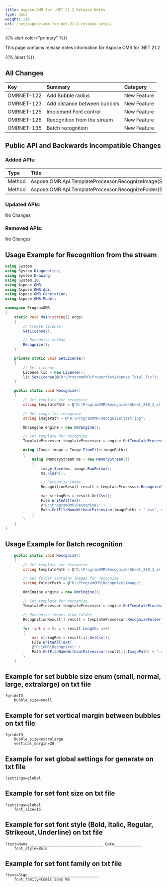 ```yaml
---
title: Aspose.OMR for .NET 21.2 Release Notes
type: docs
weight: 110
url: /net/aspose-omr-for-net-21-2-release-notes/
---
```


{{% alert color="primary" %}} 

This page contains release notes information for Aspose.OMR for .NET 21.2

{{% /alert %}} 
## **All Changes**
|**Key**|**Summary**|**Category**|
| :- | :- | :- |
|OMRNET-122|Add Bubble radius|New Feature|
|OMRNET-123|Add distance between bubbles|New Feature|
|OMRNET-125|Implement Font control|New Feature|
|OMRNET-126|Recognition from the stream|New Feature|
|OMRNET-135|Batch recognition|New Feature|
## **Public API and Backwards Incompatible Changes**
### **Added APIs:**

|**Type**|**Title**|
| :- | :- |
|Method|Aspose.OMR.Api.TemplateProcessor.RecognizeImage(System.IO.MemoryStream,System.Int32)|
|Method|Aspose.OMR.Api.TemplateProcessor.RecognizeFolder(System.String,System.Int32)|
### **Updated APIs:**
No Changes
### **Removed APIs:**
No Changes

## **Usage Example for Recognition from the stream**
```csharp
using System;
using System.Diagnostics;
using System.Drawing;
using System.IO;
using Aspose.OMR;
using Aspose.OMR.Api;
using Aspose.OMR.Generation;
using Aspose.OMR.Model;

namespace ProgramOMR
{
    static void Main(string[] args)
    {
        // Create license
        SetLicense();   

        // Recognize method
        Recognize();
    }

    private static void SetLicense()
    {
        // Set license 
        License lic = new License();
        lic.SetLicense(@"D:\ProgramOMR\Properties\Aspose.Total.lic");
    }

    public static void Recognize()
    {
        // Get template for recognize
        string templatePath = @"D:\ProgramOMR\Recognize\Sheet_200_3_xl.omr";

        // Get image for recognize
        string imagePath = @"D:\ProgramOMR\Recognize\test.jpg";

        OmrEngine engine = new OmrEngine();

        // Set template for recognize
        TemplateProcessor templateProcessor = engine.GetTemplateProcessor(templatePath);

        using (Image image = Image.FromFile(imagePath))
        {
            using (MemoryStream ms = new MemoryStream())
            {
                image.Save(ms, image.RawFormat);
                ms.Flush();

                // Recognize image
                RecognitionResult result = templateProcessor.RecognizeImage(ms);

                var stringRes = result.GetCsv();
                File.WriteAllText(
                @"D:\ProgramOMR\Recognize\" +
                Path.GetFileNameWithoutExtension(imagePath) + ".csv", stringRes);
            }
        }
    }
}
```
## **Usage Example for Batch recognition**
```csharp
    public static void Recognize()
    {
        // Get template for recognize
        string templatePath = @"D:\ProgramOMR\Recognize\Sheet_200_3_xl.omr";

        // Get folder contains images for recognize
        string folderPath = @"D:\ProgramOMR\Recognize\images";

        OmrEngine engine = new OmrEngine();

        // Set template for recognize
        TemplateProcessor templateProcessor = engine.GetTemplateProcessor(templatePath);

        // Recognize images from folder
        RecognitionResult[] result = templateProcessor.RecognizeFolder(folderPath);

        for (int i = 0; i < result.Length; i++)
        {
            var stringRes = result[i].GetCsv();
            File.WriteAllText(
            @"D:\OMR\Recognize\" +
            Path.GetFileNameWithoutExtension(result[i].ImagePath) + ".csv", stringRes);
        }
    }
```
## **Example for set bubble size enum (small, normal, large, extralarge) on txt file**
```code
?grid=ID
    bubble_size=small
```
## **Example for set vertical margin between bubbles on txt file**
```code
?grid=ID
    bubble_size=extralarge
    vertical_margin=28
```
## **Example for set global settings for generate on txt file**
```code
?settings=global
```
## **Example for set font size on txt file**
```code
?settings=global
    font_size=15
```
## **Example for set font style (Bold, Italic, Regular, Strikeout, Underline) on txt file**
```code
?text=Name__________________________________ Date____________
    font_style=Bold
```
## **Example for set font family on txt file**
```code
?text=Sign________________________________
    font_family=Comic Sans MS
```
